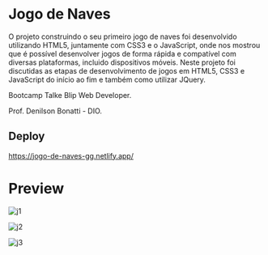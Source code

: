# Jogo de Naves

O projeto construindo o seu primeiro jogo de naves foi desenvolvido utilizando HTML5, juntamente com CSS3 e o JavaScript, onde nos mostrou que é possível desenvolver jogos de forma rápida e compatível com diversas plataformas, incluido dispositivos móveis. Neste projeto foi discutidas as etapas de desenvolvimento de jogos em HTML5, CSS3 e JavaScript do início ao fim e também como utilizar JQuery.

Bootcamp Talke Blip Web Developer.

Prof. Denilson Bonatti - DIO.

## Deploy
https://jogo-de-naves-gg.netlify.app/

# Preview
![j1](https://user-images.githubusercontent.com/78940661/178122542-22379788-54f4-4cb1-8ae2-1097a7d91c46.png)

![j2](https://user-images.githubusercontent.com/78940661/178122968-73650fd4-9e4d-41b1-9d1e-60855efd7edf.png)

![j3](https://user-images.githubusercontent.com/78940661/178122973-7c702da6-0760-4389-8d13-6b9a5dc9243e.png)

